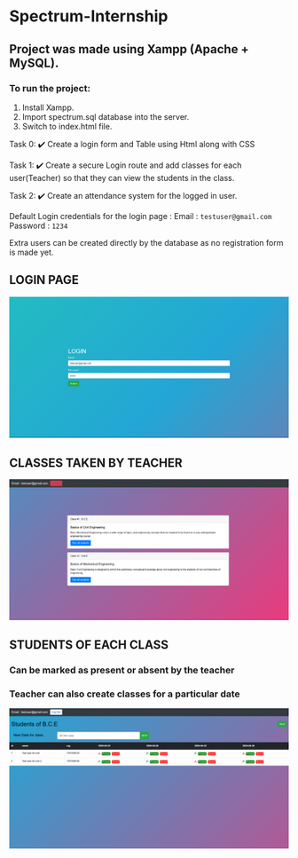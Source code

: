 # Spectrum-Internship

## Project was made using Xampp (Apache + MySQL).
### To run the project:
1. Install Xampp.
2. Import spectrum.sql database into the server.
3. Switch to index.html file.

Task 0: :heavy_check_mark:
Create a login form and Table using Html along with CSS

Task 1: :heavy_check_mark:
Create a secure Login route and add classes for each user(Teacher)
so that they can view the students in the class.

Task 2: :heavy_check_mark: Create an attendance system for the logged in user.


Default Login credentials for the login page :
Email : `testuser@gmail.com`
Password : `1234`

Extra users can be created directly by the database as no registration form is made yet.


## LOGIN PAGE
![Login Page](https://github.com/Adityesh/Spectrum-Internship/blob/master/screenshots/loginPage.PNG)

## CLASSES TAKEN BY TEACHER
![CLASSES TAKEN BY TEACHER](https://github.com/Adityesh/Spectrum-Internship/blob/master/screenshots/profileClasses.PNG)


## STUDENTS OF EACH CLASS
### Can be marked as present or absent by the teacher
### Teacher can also create classes for a particular date
![STUDENTS OF EACH CLASS](https://github.com/Adityesh/Spectrum-Internship/blob/master/screenshots/students1.PNG)
